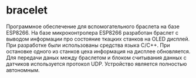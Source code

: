 # bracelet
Программное обеспечение для вспомогательного браслета на базе ESP8266. На базе микроконтролера ESP8266 разработан браслет с выводом информации про состояние ткацких станков на OLED дисплей. При разработке были использованы средства языка C/C++. При остановке одного из станков цеха информация на дисплее обновляется. Для передачи даных между браслетом и блоком считывания данных с датчиков используется протокол UDP. Устройство является полностью автономным.
